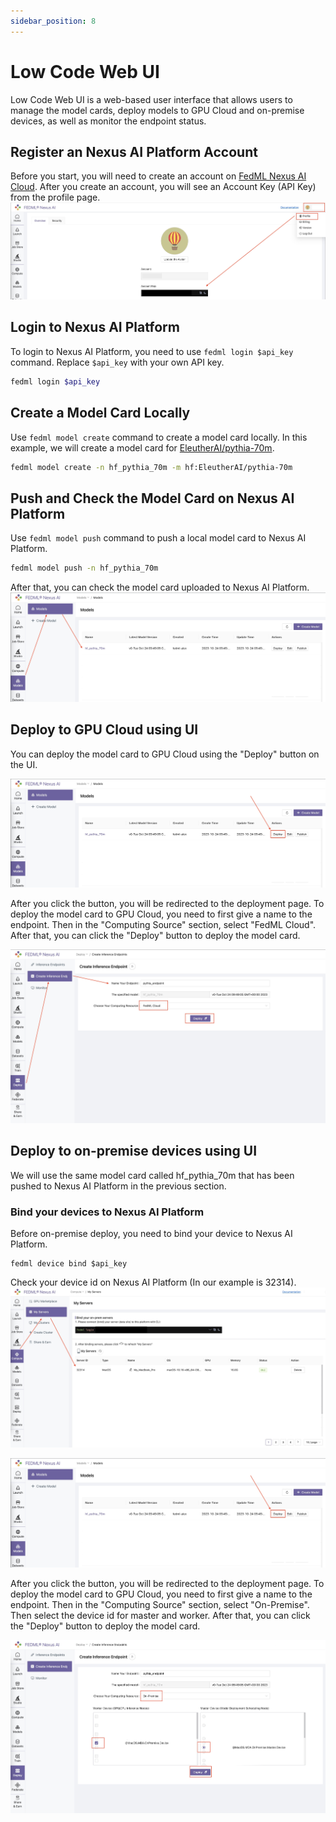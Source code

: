 ```yaml
---
sidebar_position: 8
---
```


# Low Code Web UI

Low Code Web UI is a web-based user interface that allows users to manage the model cards,
deploy models to GPU Cloud and on-premise devices, as well as monitor the endpoint status.

## Register an Nexus AI Platform Account
Before you start, you will need to create an account on [FedML Nexus AI Cloud](https://fedml.ai/home).
After you create an account, you will see an Account Key (API Key) from the profile page.
![getApiKey.jpg](pics%2FgetApiKey.jpg)

## Login to Nexus AI Platform
To login to Nexus AI Platform, you need to use `fedml login $api_key` command. Replace `$api_key` with your own API key.
```bash
fedml login $api_key
```

## Create a Model Card Locally
Use `fedml model create` command to create a model card locally. In this example, we will create a model card for
[EleutherAI/pythia-70m](https://huggingface.co/EleutherAI/pythia-70m).
```bash
fedml model create -n hf_pythia_70m -m hf:EleutherAI/pythia-70m
```

## Push and Check the Model Card on Nexus AI Platform
Use `fedml model push` command to push a local model card to Nexus AI Platform.
```bash
fedml model push -n hf_pythia_70m
```

After that, you can check the model card uploaded to Nexus AI Platform.
![modelCardsUI.jpg](pics%2FmodelCardsUI.jpg)

## Deploy to GPU Cloud using UI
You can deploy the model card to GPU Cloud using the "Deploy" button on the UI.  

![modelCardsDeployButton.jpg](pics%2FmodelCardsDeployButton.jpg)  

After you click the button, you will be redirected to the deployment page.
To deploy the model card to GPU Cloud, you need to first give a name to the endpoint. Then in the 
"Computing Source" section, select "FedML Cloud". 
After that, you can click the "Deploy" button to deploy the model card.  

![CreateEndpointGPUCloud.jpg](pics%2FCreateEndpointGPUCloud.jpg)

## Deploy to on-premise devices using UI
We will use the same model card called hf_pythia_70m that has been pushed to Nexus AI Platform in the previous section.


### Bind your devices to Nexus AI Platform
Before on-premise deploy, you need to bind your device to Nexus AI Platform.
```
fedml device bind $api_key
```
Check your device id on Nexus AI Platform (In our example is 32314).  
![OnPremDevices.jpg](pics%2FgetDeviceId.jpg)


![modelCardsDeployButton.jpg](pics%2FmodelCardsDeployButton.jpg)  

After you click the button, you will be redirected to the deployment page.
To deploy the model card to GPU Cloud, you need to first give a name to the endpoint. Then in the 
"Computing Source" section, select "On-Premise". Then select the device id for master and worker.
After that, you can click the "Deploy" button to deploy the model card.  

![onPremiseDeployUI.jpg](pics%2FonPremiseDeployUI.jpg)